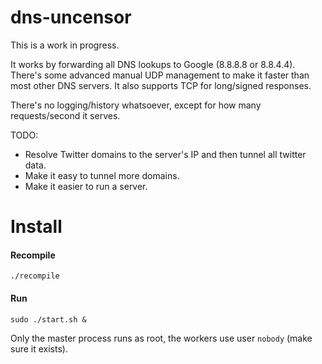 dns-uncensor
============

This is a work in progress.

It works by forwarding all DNS lookups to Google (8.8.8.8 or 8.8.4.4). There's some advanced manual UDP management to make it faster than most other DNS servers. It also supports TCP for long/signed responses.

There's no logging/history whatsoever, except for how many requests/second it serves.

TODO:

* Resolve Twitter domains to the server's IP and then tunnel all twitter data.
* Make it easy to tunnel more domains.
* Make it easier to run a server.

# Install

#### Recompile
```
./recompile
```

#### Run
```
sudo ./start.sh &
```

Only the master process runs as root, the workers use user `nobody` (make sure it exists).
